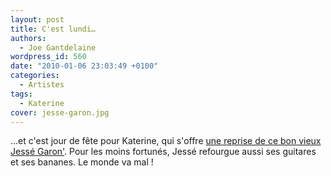 ```yaml
---
layout: post
title: C'est lundi…
authors:
  - Joe Gantdelaine
wordpress_id: 560
date: "2010-01-06 23:03:49 +0100"
categories:
  - Artistes
tags:
  - Katerine
cover: jesse-garon.jpg
---
```


…et c'est jour de fête pour Katerine, qui s'offre
[une reprise de ce bon vieux Jessé Garon'](http://www.katerinefrancisetsespeintres.com/01.html).
Pour les moins fortunés, Jessé refourgue aussi ses guitares et ses bananes. Le
monde va mal !
